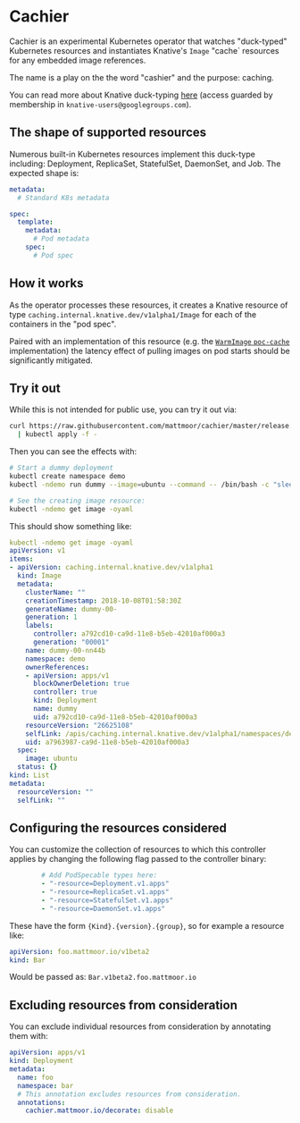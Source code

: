 # Cachier

Cachier is an experimental Kubernetes operator that watches "duck-typed"
Kubernetes resources and instantiates Knative's `Image` "cache` resources
for any embedded image references.

The name is a play on the the word "cashier" and the purpose: caching.

You can read more about Knative duck-typing [here](
https://docs.google.com/document/d/16j8C91jML4fQRQPhnHihNJUJDcbvW0RM1YAX2REHgyY/edit#)
(access guarded by membership in `knative-users@googlegroups.com`).

## The shape of supported resources

Numerous built-in Kubernetes resources implement this duck-type including:
Deployment, ReplicaSet, StatefulSet, DaemonSet, and Job. The expected shape
is:

```yaml
metadata:
  # Standard K8s metadata

spec:
  template:
    metadata:
      # Pod metadata
    spec:
      # Pod spec
```

## How it works

As the operator processes these resources, it creates a Knative resource of type
`caching.internal.knative.dev/v1alpha1/Image` for each of the containers in the
"pod spec".

Paired with an implementation of this resource (e.g. the [`WarmImage`
`poc-cache`](https://github.com/mattmoor/warm-image/tree/poc-cache)
implementation) the latency effect of pulling images on pod starts should be
significantly mitigated.

## Try it out

While this is not intended for public use, you can try it out via:

```bash
curl https://raw.githubusercontent.com/mattmoor/cachier/master/release.yaml \
  | kubectl apply -f -

```

Then you can see the effects with:

```bash
# Start a dummy deployment
kubectl create namespace demo
kubectl -ndemo run dummy --image=ubuntu --command -- /bin/bash -c "sleep 2592054"

# See the creating image resource:
kubectl -ndemo get image -oyaml
```

This should show something like:

```yaml
kubectl -ndemo get image -oyaml
apiVersion: v1
items:
- apiVersion: caching.internal.knative.dev/v1alpha1
  kind: Image
  metadata:
    clusterName: ""
    creationTimestamp: 2018-10-08T01:58:30Z
    generateName: dummy-00-
    generation: 1
    labels:
      controller: a792cd10-ca9d-11e8-b5eb-42010af000a3
      generation: "00001"
    name: dummy-00-nn44b
    namespace: demo
    ownerReferences:
    - apiVersion: apps/v1
      blockOwnerDeletion: true
      controller: true
      kind: Deployment
      name: dummy
      uid: a792cd10-ca9d-11e8-b5eb-42010af000a3
    resourceVersion: "26625108"
    selfLink: /apis/caching.internal.knative.dev/v1alpha1/namespaces/demo/images/dummy-00-nn44b
    uid: a7963987-ca9d-11e8-b5eb-42010af000a3
  spec:
    image: ubuntu
  status: {}
kind: List
metadata:
  resourceVersion: ""
  selfLink: ""
```

## Configuring the resources considered

You can customize the collection of resources to which this controller applies
by changing the following flag passed to the controller binary:

```yaml
        # Add PodSpecable types here:
        - "-resource=Deployment.v1.apps"
        - "-resource=ReplicaSet.v1.apps"
        - "-resource=StatefulSet.v1.apps"
        - "-resource=DaemonSet.v1.apps"
```

These have the form `{Kind}.{version}.{group}`, so for example a resource like:

```yaml
apiVersion: foo.mattmoor.io/v1beta2
kind: Bar
```

Would be passed as: `Bar.v1beta2.foo.mattmoor.io`


## Excluding resources from consideration

You can exclude individual resources from consideration by annotating them with:

```yaml
apiVersion: apps/v1
kind: Deployment
metadata:
  name: foo
  namespace: bar
  # This annotation excludes resources from consideration.
  annotations:
    cachier.mattmoor.io/decorate: disable
```
